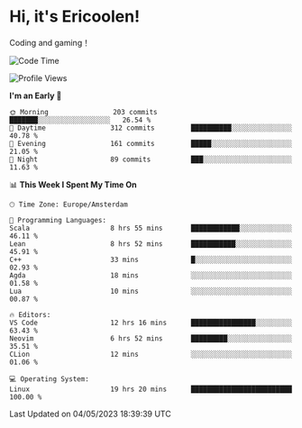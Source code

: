 # Hi, it's Ericoolen!
Coding and gaming！

<!--START_SECTION:waka-->
![Code Time](http://img.shields.io/badge/Code%20Time-777%20hrs%2052%20mins-blue)

![Profile Views](http://img.shields.io/badge/Profile%20Views-0-blue)

**I'm an Early 🐤** 

```text
🌞 Morning                203 commits         ███████░░░░░░░░░░░░░░░░░░   26.54 % 
🌆 Daytime                312 commits         ██████████░░░░░░░░░░░░░░░   40.78 % 
🌃 Evening                161 commits         █████░░░░░░░░░░░░░░░░░░░░   21.05 % 
🌙 Night                  89 commits          ███░░░░░░░░░░░░░░░░░░░░░░   11.63 % 
```


📊 **This Week I Spent My Time On** 

```text
🕑︎ Time Zone: Europe/Amsterdam

💬 Programming Languages: 
Scala                    8 hrs 55 mins       ████████████░░░░░░░░░░░░░   46.11 % 
Lean                     8 hrs 52 mins       ███████████░░░░░░░░░░░░░░   45.91 % 
C++                      33 mins             █░░░░░░░░░░░░░░░░░░░░░░░░   02.93 % 
Agda                     18 mins             ░░░░░░░░░░░░░░░░░░░░░░░░░   01.58 % 
Lua                      10 mins             ░░░░░░░░░░░░░░░░░░░░░░░░░   00.87 % 

🔥 Editors: 
VS Code                  12 hrs 16 mins      ████████████████░░░░░░░░░   63.43 % 
Neovim                   6 hrs 52 mins       █████████░░░░░░░░░░░░░░░░   35.51 % 
CLion                    12 mins             ░░░░░░░░░░░░░░░░░░░░░░░░░   01.06 % 

💻 Operating System: 
Linux                    19 hrs 20 mins      █████████████████████████   100.00 % 
```


 Last Updated on 04/05/2023 18:39:39 UTC
<!--END_SECTION:waka-->

